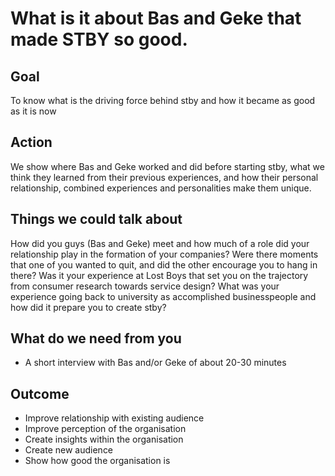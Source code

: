 # What is it about Bas and Geke that made STBY so good.

## Goal

To know what is the driving force behind stby and how it became as good as it is now

## Action

We show where Bas and Geke worked and did before starting stby, what we think they learned from their previous experiences, and how their personal relationship, combined experiences and personalities make them unique.  

## Things we could talk about

How did you guys (Bas and Geke) meet and how much of a role did your relationship play in the formation of your companies? Were there moments that one of you wanted to quit, and did the other encourage you to hang in there? Was it your experience at Lost Boys that set you on the trajectory from consumer research towards service design? What was your experience going back to university as accomplished businesspeople and how did it prepare you to create stby?

## What do we need from you

* A short interview with Bas and/or Geke of about 20-30 minutes

## Outcome

* Improve relationship with existing audience
* Improve perception of the organisation
* Create insights within the organisation
* Create new audience
* Show how good the organisation is
